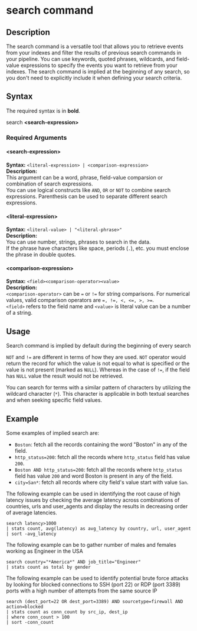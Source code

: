 # search command

## Description

The search command is a versatile tool that allows you to retrieve events from your indexes and filter the results of previous search commands in your pipeline. 
You can use keywords, quoted phrases, wildcards, and field-value expressions to specify the events you want to retrieve from your indexes. 
The search command is implied at the beginning of any search, so you don't need to explicitly include it when defining your search criteria.

## Syntax

The required syntax is in **bold**.

search **\<search-expression\>**


### Required Arguments

#### \<search-expression\>

**Syntax:** `<literal-expression> | <comparison-expression>`\
**Description:** \
This argument can be a word, phrase, field-value comparsion or combination of search expressions.\
You can use logical constructs like `AND`, `OR` or `NOT` to combine search expressions. Parenthesis can be used to separate different search expressions.

#### \<literal-expression\>

**Syntax:** `<literal-value> | "<literal-phrase>"`\
**Description:** \
You can use number, strings, phrases to search in the data. \
If the phrase have characters like space, periods (`.`), etc. you must enclose the phrase in double quotes.



#### \<comparison-expression\>

**Syntax:** `<field><comparison-operator><value>`\
**Description:** \
`<comparison-operator>` can be `=` or `!=` for string comparisons. For numerical values, valid comparison operators are `=, !=, <, <=, >, >=`.\
`<field>` refers to the field name and `<value>` is literal value can be a number of a string.


## Usage
Search command is implied by default during the beginning of every search

`NOT` and `!=` are different in terms of how they are used. `NOT` operator would return the record for which the value is not equal to what is specified or the value is not present (marked as `NULL`). Whereas in the case of `!=`, if the field has `NULL` value the result would not be retrieved.

You can search for terms with a similar pattern of characters by utilizing the wildcard character (`*`). This character is applicable in both textual searches and when seeking specific field values.


## Example


Some examples of implied search are:
- `Boston`: fetch all the records containing the word "Boston" in any of the field.
- `http_status=200`: fetch all the records where `http_status` field has value `200`.
- `Boston AND http_status=200`: fetch all the records where `http_status` field has value `200` and word Boston is present in any of the field.
- `city=San*`: fetch all records where city field's value start with value `San`.


The following example can be used in identifying the root cause of high latency issues by checking the average latency across combinations of countries, urls and user_agents and display the results in decreasing order of average latencies.

```
search latency>1000 
| stats count, avg(latency) as avg_latency by country, url, user_agent 
| sort -avg_latency
```

The following example can be to gather number of males and females working as Engineer in the USA

```
search country="*America*" AND job_title="Engineer" 
| stats count as total by gender
```

The following example can be used to identify potential brute force attacks by looking for blocked connections to SSH (port 22) or RDP (port 3389) ports with a high number of attempts from the same source IP
```
search (dest_port=22 OR dest_port=3389) AND sourcetype=firewall AND action=blocked
| stats count as conn_count by src_ip, dest_ip
| where conn_count > 100
| sort -conn_count
```
